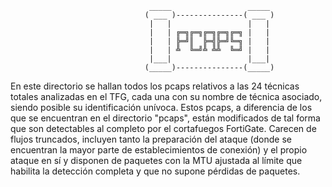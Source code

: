                                    _____                 _____ 
                                  ( ___ )---------------( ___ )
                                   |   |                 |   | 
                                   |   | ╔═╗╔═╗╔═╗╔═╗╔═╗ |   | 
                                   |   | ╠═╝║  ╠═╣╠═╝╚═╗ |   | 
                                   |   | ╩  ╚═╝╩ ╩╩  ╚═╝ |   | 
                                   |___|                 |___| 
                                  (_____)---------------(_____)
                                  
En este directorio se hallan todos los pcaps relativos a las 24 técnicas totales analizadas en el TFG, cada una con su nombre de técnica asociado, siendo posible su identificación unívoca.
Estos pcaps, a diferencia de los que se encuentran en el directorio "pcaps", están modificados de tal forma que son detectables al completo por el cortafuegos
FortiGate. Carecen de flujos truncados, incluyen tanto la preparación del ataque (donde se encuentran la mayor parte de establecimientos de conexión) y el propio ataque en sí y disponen de
paquetes con la MTU ajustada al límite que habilita la detección completa y que no supone pérdidas de paquetes.
